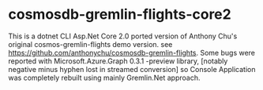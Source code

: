 # cosmosdb-gremlin-flights-core2
This is a dotnet CLI Asp.Net Core 2.0 ported version of Anthony Chu's original cosmos-gremlin-flights demo version. see  https://github.com/anthonychu/cosmosdb-gremlin-flights. Some bugs were reported with Microsoft.Azure.Graph 0.3.1 -preview library, [notably negative minus hyphen lost in streamed conversion] so Console Application was completely rebuilt using mainly Gremlin.Net approach.
